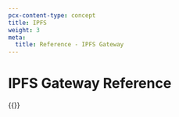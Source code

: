 ```yaml
---
pcx-content-type: concept
title: IPFS
weight: 3
meta:
  title: Reference - IPFS Gateway
---
```


# IPFS Gateway Reference

{{<directory-listing>}}